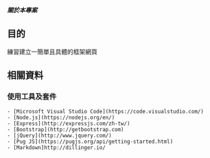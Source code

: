 ***關於本專案***
## 目的
練習建立一簡單且具體的框架網頁

## 相關資料
### 使用工具及套件
    - [Microsoft Visual Studio Code](https://code.visualstudio.com/)
    - [Node.js](https://nodejs.org/en/)
    - [Express](http://expressjs.com/zh-tw/)
    - [Bootstrap](http://getbootstrap.com)
    - [jQuery](http://www.jquery.com/)
    - [Pug JS](https://pugjs.org/api/getting-started.html)
    - [Markdown]http://dillinger.io/

